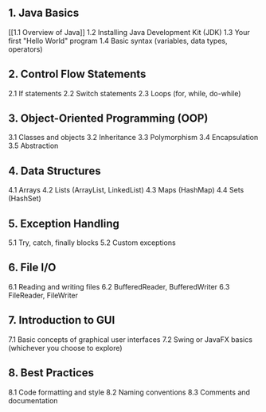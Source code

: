 
## 1. Java Basics

[[1.1 Overview of Java]]
1.2 Installing Java Development Kit (JDK)
1.3 Your first "Hello World" program
1.4 Basic syntax (variables, data types, operators)

## 2. Control Flow Statements

2.1 If statements
2.2 Switch statements
2.3 Loops (for, while, do-while)

## 3. Object-Oriented Programming (OOP)

3.1 Classes and objects
3.2 Inheritance
3.3 Polymorphism
3.4 Encapsulation
3.5 Abstraction

## 4. Data Structures

4.1 Arrays
4.2 Lists (ArrayList, LinkedList)
4.3 Maps (HashMap)
4.4 Sets (HashSet)

## 5. Exception Handling

5.1 Try, catch, finally blocks
5.2 Custom exceptions

## 6. File I/O

6.1 Reading and writing files
6.2 BufferedReader, BufferedWriter
6.3 FileReader, FileWriter

## 7. Introduction to GUI

7.1 Basic concepts of graphical user interfaces
7.2 Swing or JavaFX basics (whichever you choose to explore)

## 8. Best Practices

8.1 Code formatting and style
8.2 Naming conventions
8.3 Comments and documentation
